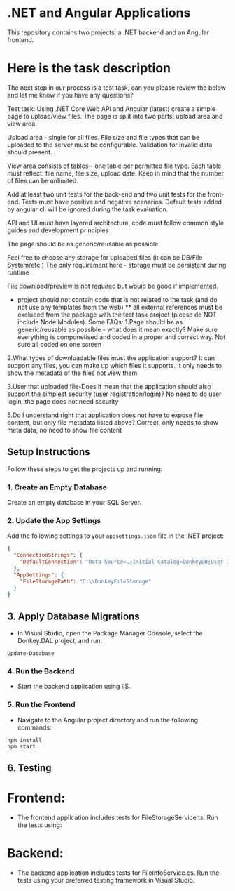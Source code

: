 # .NET and Angular Applications

This repository contains two projects: a .NET backend and an Angular frontend.

# Here is the task description
The next step in our process is a test task, can you please review the below and let me know if you have any questions?



Test task:
Using .NET Core Web API and Angular (latest) create a simple page to upload/view files. The page is split into two parts: upload area and view area.



Upload area - single for all files. File size and file types that can be uploaded to the server must be configurable. Validation for invalid data should present.



View area consists of tables - one table per permitted file type. Each table must reflect: file name, file size, upload date. Keep in mind that the number of files can be unlimited.



Add at least two unit tests for the back-end and two unit tests for the front-end. Tests must have positive and negative scenarios. Default tests added by angular cli will be ignored during the task evaluation.



API and UI must have layered architecture, code must follow common style guides and development principles



The page should be as generic/reusable as possible



Feel free to choose any storage for uploaded files (it can be DB/File System/etc.) The only requirement here - storage must be persistent during runtime



File download/preview is not required but would be good if implemented.



* project should not contain code that is not related to the task (and do not use any templates from the web)
** all external references must be excluded from the package with the test task project (please do NOT include Node Modules).
Some FAQs:
1.Page should be as generic/reusable as possible - what does it mean exactly?
Make sure everything is componetised and coded in a proper and correct way. Not sure all coded on one screen



2.What types of downloadable files must the application support?
It can support any files, you can make up which files it supports. It only needs to show the metadata of the files not view them



3.User that uploaded file-Does it mean that the application should also support the simplest security (user registration/login)?
No need to do user login, the page does not need security



5.Do I understand right that application does not have to expose file content, but only file metadata listed above?
Correct, only needs to show meta data, no need to show file content

## Setup Instructions

Follow these steps to get the projects up and running:

### 1. Create an Empty Database
Create an empty database in your SQL Server.

### 2. Update the App Settings
Add the following settings to your `appsettings.json` file in the .NET project:

```json
{
  "ConnectionStrings": {
    "DefaultConnection": "Data Source=.;Initial Catalog=DonkeyDB;User ID=sa;Password=Qazwsx12"
  },
  "AppSettings": {
    "FileStoragePath": "C:\\DonkeyFileStorage"
  }
}
```

## 3. Apply Database Migrations
- In Visual Studio, open the Package Manager Console, select the Donkey.DAL project, and run:
```
Update-Database
```

### 4. Run the Backend
- Start the backend application using IIS.
  
### 5. Run the Frontend
- Navigate to the Angular project directory and run the following commands:
```
npm install
npm start
```

## 6. Testing
# Frontend: 
- The frontend application includes tests for FileStorageService.ts. Run the tests using:
# Backend: 
- The backend application includes tests for FileInfoService.cs. Run the tests using your preferred testing framework in Visual Studio.
